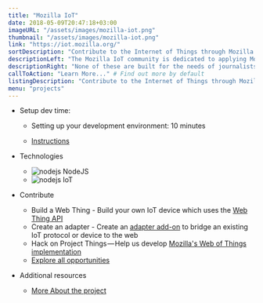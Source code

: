 ```yaml
---
title: "Mozilla IoT"
date: 2018-05-09T20:47:18+03:00
imageURL: "/assets/images/mozilla-iot.png"
thumbnail: "/assets/images/mozilla-iot.png"
link: "https://iot.mozilla.org/"
sortDescription: "Contribute to the Internet of Things through Mozilla's initiative."
descriptionLeft: "The Mozilla IoT community is dedicated to applying Mozilla's values to the Internet of Things and working towards a decentralized IoT with new standards around security, privacy and interoperability."
descriptionRight: "None of these are built for the needs of journalists. Our Ask tool is."
callToAction: "Learn More..." # Find out more by default
listingDescription: "Contribute to the Internet of Things through Mozilla's initiative." # The description of the project for the project listing, if no description is provided the content of the sortDescription will be used
menu: "projects"
---
```


* Setup dev time:

  * Setting up your development environment: 10 minutes

  * [Instructions](https://iot.mozilla.org/contribute/)

* Technologies

  * ![nodejs](/assets/images/nodejs.png) NodeJS
  * ![nodejs](/assets/images/npm.png) IoT

* Contribute

  * Build a Web Thing - Build your own IoT device which uses the [Web Thing API](https://iot.mozilla.org/wot/)
  * Create an adapter - Create an [adapter add-on](https://github.com/mozilla-iot/addon-list/blob/master/README.md) to bridge an existing IoT protocol or device to the web
  * Hack on Project Things — Help us develop [Mozilla's Web of Things implementation](https://github.com/mozilla-iot)
  * [Explore all opportunities](https://www.coralproject.net/contribute.html)

* Additional resources

  * [More About the project](https://github.com/mozilla-iot/addon-list/blob/master/README.md)

